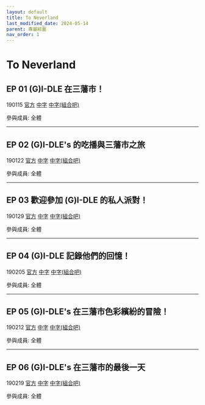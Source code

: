 ```yaml
---
layout: default
title: To Neverland
last_modified_date: 2024-05-14
parent: 專屬綜藝
nav_order: 1
---
```


# To Neverland

## EP 01 (G)I-DLE 在三藩市！

190115 [官方]() [中字]() [中字(組合吧)]()

參與成員: 全體

---

## EP 02 (G)I-DLE's 的吃播與三藩市之旅

190122 [官方]() [中字]() [中字(組合吧)]()

參與成員: 全體

---

## EP 03 歡迎參加 (G)I-DLE 的私人派對！

190129 [官方]() [中字]() [中字(組合吧)]()

參與成員: 全體

---

## EP 04 (G)I-DLE 記錄他們的回憶！

190205 [官方]() [中字]() [中字(組合吧)]()

參與成員: 全體

---

## EP 05 (G)I-DLE's 在三藩市色彩繽紛的冒險！

190212 [官方]() [中字]() [中字(組合吧)]()

參與成員: 全體

---

## EP 06 (G)I-DLE's 在三藩市的最後一天

190219 [官方]() [中字]() [中字(組合吧)]()

參與成員: 全體

